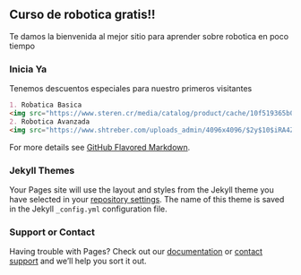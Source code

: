 ## Curso de robotica gratis!!

Te damos la bienvenida al mejor sitio para aprender sobre robotica en poco tiempo

### Inicia Ya

Tenemos descuentos especiales para nuestro primeros visitantes

```markdown
1. Robatica Basica
<img src="https://www.steren.cr/media/catalog/product/cache/10f519365b01716ddb90abc57de5a837/k/-/k-910_3.jpg"/> 
2. Robotica Avanzada
<img src="https://www.shtreber.com/uploads_admin/4096x4096/$2y$10$iRA4Z-EFLhudAAWhcLP9wesB0p3415PuUNOn5vpCECnnyPR4Jh0ke.png"/>
```

For more details see [GitHub Flavored Markdown](https://guides.github.com/features/mastering-markdown/).

### Jekyll Themes

Your Pages site will use the layout and styles from the Jekyll theme you have selected in your [repository settings](https://github.com/iSeraph/Institucional/settings). The name of this theme is saved in the Jekyll `_config.yml` configuration file.

### Support or Contact

Having trouble with Pages? Check out our [documentation](https://help.github.com/categories/github-pages-basics/) or [contact support](https://github.com/contact) and we’ll help you sort it out.
